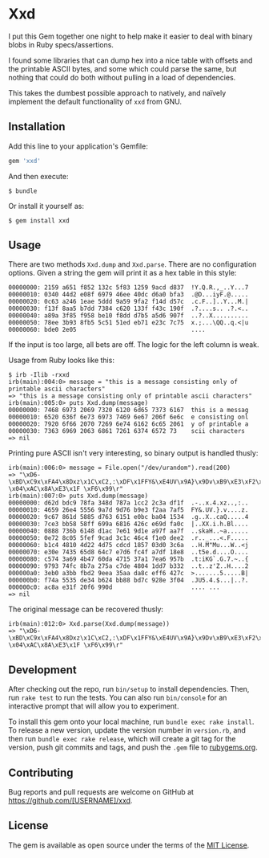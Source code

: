 # Xxd

I put this Gem together one night to help make it easier to deal with binary blobs in Ruby specs/assertions.

I found some libraries that can dump hex into a nice table with offsets and the printable ASCII bytes, and some
which could parse the same, but nothing that could do both without pulling in a load of dependencies.

This takes the dumbest possible approach to natively, and naïvely implement the default functionality of `xxd` from GNU.

## Installation

Add this line to your application's Gemfile:

```ruby
gem 'xxd'
```

And then execute:

    $ bundle

Or install it yourself as:

    $ gem install xxd

## Usage

There are two methods `Xxd.dump` and `Xxd.parse`. There are no configuration options. Given a string the gem will
print it as a hex table in this style:

    00000000: 2159 a651 f852 132c 5f83 1259 9acd d837  !Y.Q.R.,_..Y...7
    00000010: 0340 44d2 e08f 6979 46ee 40dc d6a0 bfa3  .@D...iyF.@.....
    00000020: 0c63 a246 1eae 5ddd 9a59 9fa2 f14d d57c  .c.F..]..Y...M.|
    00000030: f13f 8aa5 b7dd 7384 c620 133f f43c 190f  .?....s.. .?.<..
    00000040: a89a 3f85 f958 be10 f8dd d7b5 a5d6 907f  ..?..X..........
    00000050: 78ee 3b93 8fb5 5c51 51ed eb71 e23c 7c75  x.;...\QQ..q.<|u
    00000060: bde0 2e05                                ....

If the input is too large, all bets are off. The logic for the left column is weak.

Usage from Ruby looks like this:

    $ irb -Ilib -rxxd
    irb(main):004:0> message = "this is a message consisting only of printable ascii characters"
    => "this is a message consisting only of printable ascii characters"
    irb(main):005:0> puts Xxd.dump(message)
    00000000: 7468 6973 2069 7320 6120 6d65 7373 6167  this is a messag
    00000010: 6520 636f 6e73 6973 7469 6e67 206f 6e6c  e consisting onl
    00000020: 7920 6f66 2070 7269 6e74 6162 6c65 2061  y of printable a
    00000030: 7363 6969 2063 6861 7261 6374 6572 73    scii characters
    => nil

Printing pure ASCII isn't very interesting, so binary output is handled thusly:

    irb(main):006:0> message = File.open("/dev/urandom").read(200)
    => "\xD6-\xBD\xC9x\xFA4\x8Dxz\x1C\xC2,:\xDF\x1FFY&\xE4UV\x9A}\x9Dv\xB9\xE3\xF2\xAAz\xF5\x9Cg\x86\x1DX\x85\xD7caQ\xE0\xBC\xBA\x04\x154|\xE3\xBBXX\xFFi\x9Ah\x16Bl\xE6\x9D\xFA\f\b\x88skaH\xD1\xAC~a\x9D\x1E\xA9\x7F\xAA\x7F\x0Er\x8C\x05_\xEF\x9C\xAD<\x1CF\xC4\xF1\xE0\xDE\xE2\xB1\xC4H\x10M\"Mu\xCD\xCD\x18W\x03\xD0<j\xE3\x0Et5e\xD8d\xC7\xE7\xD6\xFCO\xA7\xDF\x18\xE8\xC5t:iKG`\xDAG\x157\xA1~\xA6\x95{\x97\x93t\xFC\x8Bz'Z\xC7\xDEH\x04\x1D\xD7\xB32>\xB0\xA3\xBB\xFB\xD2\x9E\xEA5\xAA\xDA\x8C\xEF\xF6B|\xF7JU5\xDE4\xB6$\xBB\x88\xBD|\x92\x8E?\x04\xAC\x8A\xE3\x1F \xF6\x99\r"
    irb(main):007:0> puts Xxd.dump(message)
    00000000: d62d bdc9 78fa 348d 787a 1cc2 2c3a df1f  .-..x.4.xz..,:..
    00000010: 4659 26e4 5556 9a7d 9d76 b9e3 f2aa 7af5  FY&.UV.}.v....z.
    00000020: 9c67 861d 5885 d763 6151 e0bc ba04 1534  .g..X..caQ.....4
    00000030: 7ce3 bb58 58ff 699a 6816 426c e69d fa0c  |..XX.i.h.Bl....
    00000040: 0888 736b 6148 d1ac 7e61 9d1e a97f aa7f  ..skaH..~a......
    00000050: 0e72 8c05 5fef 9cad 3c1c 46c4 f1e0 dee2  .r.._...<.F.....
    00000060: b1c4 4810 4d22 4d75 cdcd 1857 03d0 3c6a  ..H.M"Mu...W..<j
    00000070: e30e 7435 65d8 64c7 e7d6 fc4f a7df 18e8  ..t5e.d....O....
    00000080: c574 3a69 4b47 60da 4715 37a1 7ea6 957b  .t:iKG`.G.7.~..{
    00000090: 9793 74fc 8b7a 275a c7de 4804 1dd7 b332  ..t..z'Z..H....2
    000000a0: 3eb0 a3bb fbd2 9eea 35aa da8c eff6 427c  >.......5.....B|
    000000b0: f74a 5535 de34 b624 bb88 bd7c 928e 3f04  .JU5.4.$...|..?.
    000000c0: ac8a e31f 20f6 990d                      .... ...
    => nil

The original message can be recovered thusly:

    irb(main):012:0> Xxd.parse(Xxd.dump(message))
    => "\xD6-\xBD\xC9x\xFA4\x8Dxz\x1C\xC2,:\xDF\x1FFY&\xE4UV\x9A}\x9Dv\xB9\xE3\xF2\xAAz\xF5\x9Cg\x86\x1DX\x85\xD7caQ\xE0\xBC\xBA\x04\x154|\xE3\xBBXX\xFFi\x9Ah\x16Bl\xE6\x9D\xFA\f\b\x88skaH\xD1\xAC~a\x9D\x1E\xA9\x7F\xAA\x7F\x0Er\x8C\x05_\xEF\x9C\xAD<\x1CF\xC4\xF1\xE0\xDE\xE2\xB1\xC4H\x10M\"Mu\xCD\xCD\x18W\x03\xD0<j\xE3\x0Et5e\xD8d\xC7\xE7\xD6\xFCO\xA7\xDF\x18\xE8\xC5t:iKG`\xDAG\x157\xA1~\xA6\x95{\x97\x93t\xFC\x8Bz'Z\xC7\xDEH\x04\x1D\xD7\xB32>\xB0\xA3\xBB\xFB\xD2\x9E\xEA5\xAA\xDA\x8C\xEF\xF6B|\xF7JU5\xDE4\xB6$\xBB\x88\xBD|\x92\x8E?\x04\xAC\x8A\xE3\x1F \xF6\x99\r"


## Development

After checking out the repo, run `bin/setup` to install dependencies. Then, run `rake test` to run the tests. You can also run `bin/console` for an interactive prompt that will allow you to experiment.

To install this gem onto your local machine, run `bundle exec rake install`. To release a new version, update the version number in `version.rb`, and then run `bundle exec rake release`, which will create a git tag for the version, push git commits and tags, and push the `.gem` file to [rubygems.org](https://rubygems.org).

## Contributing

Bug reports and pull requests are welcome on GitHub at https://github.com/[USERNAME]/xxd.

## License

The gem is available as open source under the terms of the [MIT License](https://opensource.org/licenses/MIT).
